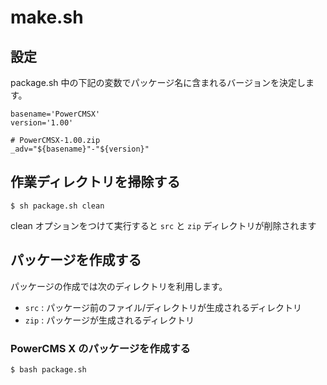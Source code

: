 # make.sh

## 設定

package.sh 中の下記の変数でパッケージ名に含まれるバージョンを決定します。

    basename='PowerCMSX'
    version='1.00'

    # PowerCMSX-1.00.zip
    _adv="${basename}"-"${version}"

## 作業ディレクトリを掃除する

    $ sh package.sh clean

clean オプションをつけて実行すると `src` と `zip` ディレクトリが削除されます

## パッケージを作成する

パッケージの作成では次のディレクトリを利用します。

- `src` : パッケージ前のファイル/ディレクトリが生成されるディレクトリ
- `zip` : パッケージが生成されるディレクトリ

### PowerCMS X のパッケージを作成する

    $ bash package.sh
